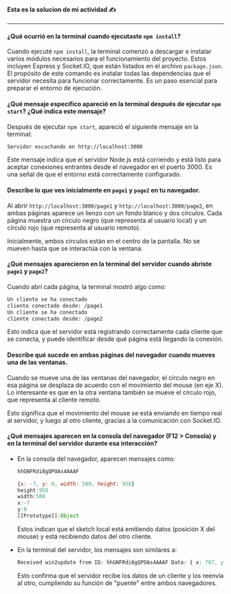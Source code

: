 
#### Esta es la solucion de mi actividad ✍️
---

#### **¿Qué ocurrió en la terminal cuando ejecutaste `npm install`?**
Cuando ejecuté `npm install`, la terminal comenzó a descargar e instalar varios módulos necesarios para el funcionamiento del proyecto. Estos incluyen Express y Socket.IO, que están listados en el archivo `package.json`. El propósito de este comando es instalar todas las dependencias que el servidor necesita para funcionar correctamente. Es un paso esencial para preparar el entorno de ejecución.

#### **¿Qué mensaje específico apareció en la terminal después de ejecutar `npm start`? ¿Qué indica este mensaje?**
Después de ejecutar `npm start`, apareció el siguiente mensaje en la terminal:

``` bash
Servidor escuchando en http://localhost:3000
```
Este mensaje indica que el servidor Node.js está corriendo y está listo para aceptar conexiones entrantes desde el navegador en el puerto 3000. Es una señal de que el entorno está correctamente configurado.

#### **Describe lo que ves inicialmente en `page1` y `page2` en tu navegador.**
Al abrir `http://localhost:3000/page1` y `http://localhost:3000/page2`, en ambas páginas aparece un lienzo con un fondo blanco y dos círculos. Cada página muestra un círculo negro (que representa al usuario local) y un círculo rojo (que representa al usuario remoto).

Inicialmente, ambos círculos están en el centro de la pantalla. No se mueven hasta que se interactúa con la ventana.

#### **¿Qué mensajes aparecieron en la terminal del servidor cuando abriste `page1` y `page2`?**
Cuando abrí cada página, la terminal mostró algo como:

``` bash
Un cliente se ha conectado
cliente conectado desde: /page1
Un cliente se ha conectado
cliente conectado desde: /page2
```

Esto indica que el servidor está registrando correctamente cada cliente que se conecta, y puede identificar desde qué página está llegando la conexión.

#### **Describe qué sucede en ambas páginas del navegador cuando mueves una de las ventanas.**
Cuando se mueve una de las ventanas del navegador, el círculo negro en esa página se desplaza de acuerdo con el movimiento del mouse (en eje X). Lo interesante es que en la otra ventana también se mueve el círculo rojo, que representa al cliente remoto.

Esto significa que el movimiento del mouse se está enviando en tiempo real al servidor, y luego al otro cliente, gracias a la comunicación con Socket.IO.

#### **¿Qué mensajes aparecen en la consola del navegador (F12 > Consola) y en la terminal del servidor durante esa interacción?**
- En la consola del navegador, aparecen mensajes como:

    ``` js
    hhGNFRdi8gQPOAs4AAAF

    {x: -7, y: 0, width: 500, height: 958}
    height:958
    width:500
    x:-7
    y:0
    [[Prototype]]:Object
    ```
    Estos indican que el sketch local está emitiendo datos (posición X del mouse) y está recibiendo datos del otro cliente.
- En la terminal del servidor, los mensajes son similares a:

    ``` css
    Received win2update from ID: hhGNFRdi8gQPOAs4AAAF Data: { x: 787, y: 99, width: 397, height: 958 }

    ```
    Esto confirma que el servidor recibe los datos de un cliente y los reenvía al otro, cumpliendo su función de "puente" entre ambos navegadores.